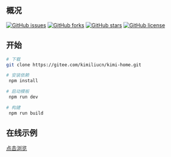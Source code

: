 ## 概况
<!-- 徽章生成
https://www.travis-ci.com/
https://shields.io/
-->
[![GitHub issues](https://img.shields.io/github/issues/kimiliucn/kimi-home)](https://github.com/kimiliucn/kimi-home/issues)
[![GitHub forks](https://img.shields.io/github/forks/kimiliucn/kimi-home)](https://github.com/kimiliucn/kimi-home/network)
[![GitHub stars](https://img.shields.io/github/stars/kimiliucn/kimi-home)](https://github.com/kimiliucn/kimi-home/stargazers)
[![GitHub license](https://img.shields.io/github/license/kimiliucn/kimi-home)](https://github.com/kimiliucn/kimi-home/blob/master/LICENSE)


## 开始
```bash
# 下载
git clone https://gitee.com/kimiliucn/kimi-home.git

# 安装依赖
 npm install

# 启动模板
 npm run dev

# 构建
 npm run build
```


## 在线示例

[点击浏览](http://47.93.83.192:2333/)